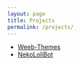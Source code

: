 ```yaml
---
layout: page
title: Projects
permalink: /projects/
---
```


- [Weeb-Themes](http://jurassicplayer.github.io/Weeb-Themes)
- [NekoLoliBot](http://jurassicplayer.github.io/NekoLoliBot)
